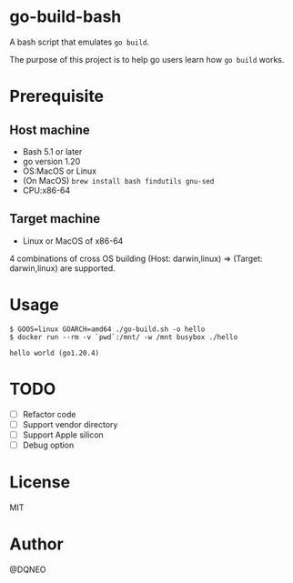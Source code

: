 # go-build-bash

A bash script that emulates `go build`.

The purpose of this project is to help go users learn how `go build` works.

# Prerequisite

## Host machine
* Bash 5.1 or later
* go version 1.20
* OS:MacOS or Linux
* (On MacOS) `brew install bash findutils gnu-sed`
* CPU:x86-64

## Target machine
* Linux or MacOS of x86-64

4 combinations of cross OS building (Host: darwin,linux) => (Target: darwin,linux) are supported.

# Usage

```
$ GOOS=linux GOARCH=amd64 ./go-build.sh -o hello
$ docker run --rm -v `pwd`:/mnt/ -w /mnt busybox ./hello

hello world (go1.20.4)
```

# TODO
* [ ] Refactor code
* [ ] Support vendor directory
* [ ] Support Apple silicon
* [ ] Debug option

# License
MIT

# Author
@DQNEO
